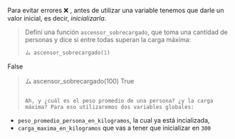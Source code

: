 Para evitar errores :x: , antes de utilizar una variable tenemos que darle un valor inicial, es decir, _inicializarla_. 

> Definí una función `ascensor_sobrecargado`, que toma una cantidad de personas y dice si entre todas superan la carga máxima:
>
> ```python
> ム ascensor_sobrecargado(1)
False
> ム ascensor_sobrecargado(100)
True
> ```
>
> Ah, y ¿cuál es el peso promedio de una persona? ¿y la carga máxima? Para eso utilizaremos dos variables globales:
>
* `peso_promedio_persona_en_kilogramos`, la cual ya está incializada,
* `carga_maxima_en_kilogramos` que vas a tener que inicializar en `300` 